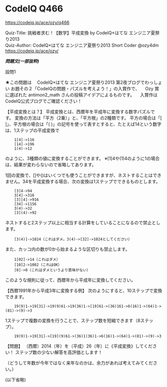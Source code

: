 CodeIQ Q466
===============
https://codeiq.jp/ace/ozy/q466

Quiz-Title: 挑戦者求む！【数学】平成変換 by CodeIQ×はてな エンジニア夏祭り2013  
Quiz-Author: CodeIQ×はてな エンジニア夏祭り2013 Short Coder @ozy4dm
                https://codeiq.jp/ace/ozy/

***問題文(一部抜粋)***


設問1

★この問題は
　CodeIQ×はてな エンジニア夏祭り2013 第2夜ブログでわっしょい お題その２「CodeIQの問題・パズルを考えよう！」の入賞作で、
　Ozy 賞に選ばれた antimon2_math さんの投稿アイデアによるものです。
　入賞作はCodeIQ公式ブログでご確認ください！


【平成変換とは？】
平成変換とは、西暦年を平成年に変換する数字パズルです。
変換の方法は「平方（2乗）」と、「平方根」の2種類です。
平方の場合は「[ ]」、平方根の場合は「( )」の記号を使って表すとすると、たとえば14という数字は、1ステップの平成変換で
```
    1[4]->116
    [14]->196
    1(4)->12
```

のように、3種類の値に変換することができます。
※[1]4や(1)4のように1の場合は、結果が変わらないので省略してあります。

1回の変換で、[]や()はいくつでも使うことができますが、ネストすることはできません。34を平成変換する場合、次の変換は1ステップでできるものとします。
```
    [3]4->94
    3[4]->316
    [3][4]->916
    [34]->1156
    3(4)->32
    [3](4)->92
```

ネストすると2ステップ以上に相当する計算をしていることになるので禁止とします。
```
    [3(4)]->1024（これはダメ。3(4)->[32]->1024としてください）
```

また、カッコ内の数が0から始まるような区切りも禁止します。
```
    1[02]->14（これはダメ）
    [10]2->1002（これはOK）
    [0]->0（これはダメというより意味がない）
```

このような規則に従って、西暦年から平成年に変換してください。

【西暦1991年から平成3年に変換する例】
次のようにすると、10ステップで変換できます。
```
    19(9)1->19[31]->19(9)61->19(36)1->[19]61->(36)161->6(16)1->(64)1->(81)->(9)->3
```

1ステップで複数の変換を行うことで、ステップ数を短縮できます（8ステップ）。
```
    19(9)1->19[31]->[19](9)61->(36)1(36)1->6(16)1->(64)1->(81)->(9)->3
```

【問題】
（西暦）2014（年）を（平成）26（年）に《平成変換》してください！
ステップ数の少ない解答を高評価とします！

（どうして年数が今年ではなく来年なのかは、余力があれば考えてみてください。）




(以下省略)
